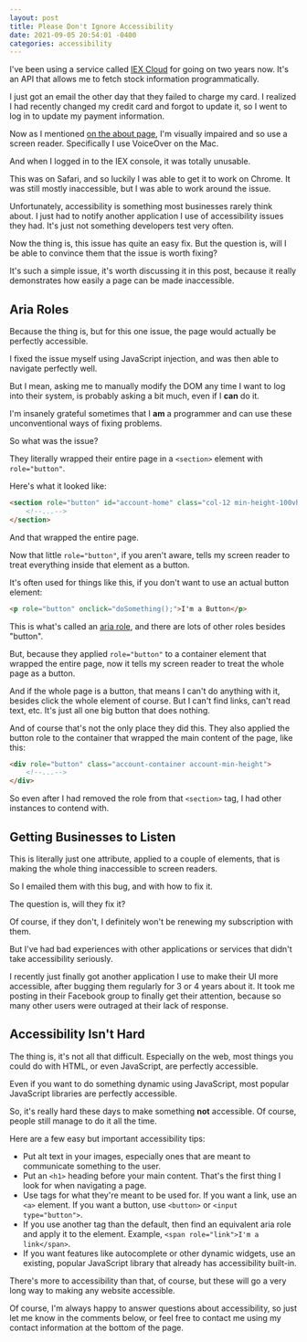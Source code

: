 ```yaml
---
layout: post
title: Please Don't Ignore Accessibility
date: 2021-09-05 20:54:01 -0400
categories: accessibility
---
```


I've been using a service called [IEX Cloud](https://iexcloud.io) for going on two years now. It's an API that allows me to fetch stock information programmatically.

I just got an email the other day that they failed to charge my card. I realized I had recently changed my credit card and forgot to update it, so I went to log in to update my payment information.

Now as I mentioned [on the about page][about], I'm visually impaired and so use a screen reader. Specifically I use VoiceOver on the Mac.

And when I logged in to the IEX console, it was totally unusable.

This was on Safari, and so luckily I was able to get it to work on Chrome. It was still mostly inaccessible, but I was able to work around the issue.

Unfortunately, accessibility is something most businesses rarely think about. I just had to notify another application I use of accessibility issues they had. It's just not something developers test very often.

Now the thing is, this issue has quite an easy fix. But the question is, will I be able to convince them that the issue is worth fixing?

It's such a simple issue, it's worth discussing it in this post, because it really demonstrates how easily a page can be made inaccessible.

## Aria Roles

Because the thing is, but for this one issue, the page would actually be perfectly accessible.

I fixed the issue myself using JavaScript injection, and was then able to navigate perfectly well.

But I mean, asking me to manually modify the DOM any time I want to log into their system, is probably asking a bit much, even if I **can** do it.

I'm insanely grateful sometimes that I **am** a programmer and can use these unconventional ways of fixing problems.

So what was the issue?

They literally wrapped their entire page in a `<section>` element with `role="button"`.

Here's what it looked like:

```html
<section role="button" id="account-home" class="col-12 min-height-100vh relative overflow-x-hidden">
    <!--...-->
</section>
```

And that wrapped the entire page.

Now that little `role="button"`, if you aren't aware, tells my screen reader to treat everything inside that element as a button.

It's often used for things like this, if you don't want to use an actual button element:

```html
<p role="button" onclick="doSomething();">I'm a Button</p>
```

This is what's called an [aria role](https://developer.mozilla.org/en-US/docs/Web/Accessibility/ARIA/ARIA_Techniques), and there are lots of other roles besides "button".

But, because they applied `role="button"` to a container element that wrapped the entire page, now it tells my screen reader to treat the whole page as a button.

And if the whole page is a button, that means I can't do anything with it, besides click the whole element of course. But I can't find links, can't read text, etc. It's just all one big button that does nothing.

And of course that's not the only place they did this. They also applied the button role to the container that wrapped the main content of the page, like this:

```html
<div role="button" class="account-container account-min-height">
    <!--...-->
</div>
```

So even after I had removed the role from that `<section>` tag, I had other instances to contend with.

## Getting Businesses to Listen

This is literally just one attribute, applied to a couple of elements, that is making the whole thing inaccessible to screen readers.

So I emailed them with this bug, and with how to fix it.

The question is, will they fix it?

Of course, if they don't, I definitely won't be renewing my subscription with them.

But I've had bad experiences with other applications or services that didn't take accessibility seriously.

I recently just finally got another application I use to make their UI more accessible, after bugging them regularly for 3 or 4 years about it. It took me posting in their Facebook group to finally get their attention, because so many other users were outraged at their lack of response.

## Accessibility Isn't Hard

The thing is, it's not all that difficult. Especially on the web, most things you could do with HTML, or even JavaScript, are perfectly accessible.

Even if you want to do something dynamic using JavaScript, most popular JavaScript libraries are perfectly accessible.

So, it's really hard these days to make something **not** accessible. Of course, people still manage to do it all the time.

Here are a few easy but important accessibility tips:

* Put alt text in your images, especially ones that are meant to communicate something to the user.
* Put an `<h1>` heading before your main content. That's the first thing I look for when navigating a page.
* Use tags for what they're meant to be used for. If you want a link, use an `<a>` element. If you want a button, use `<button>` or `<input type="button">`.
* If you use another tag than the default, then find an equivalent aria role and apply it to the element. Example, `<span role="link">I'm a link</span>`.
* If you want features like autocomplete or other dynamic widgets, use an existing, popular JavaScript library that already has accessibility built-in.

There's more to accessibility than that, of course, but these will go a very long way to making any website accessible.

Of course, I'm always happy to answer questions about accessibility, so just let me know in the comments below, or feel free to contact me using my contact information at the bottom of the page.

[about]: /about/
